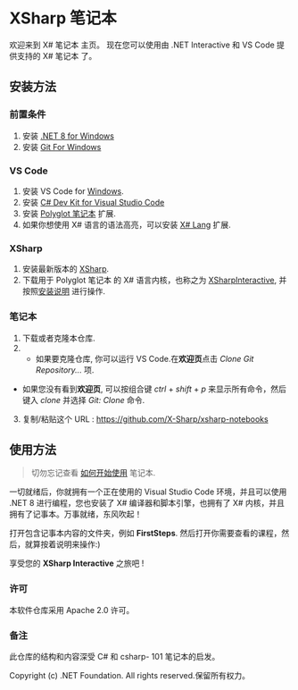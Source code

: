 # XSharp 笔记本
欢迎来到 X# 笔记本 主页。
现在您可以使用由 .NET Interactive 和 VS Code 提供支持的 X# 笔记本 了。 

## 安装方法

### 前置条件
1. 安装 [.NET 8 for Windows](https://dotnet.microsoft.com/zh-cn/download/dotnet/8.0)
2. 安装 [Git For Windows](https://git-scm.com/download/win)

### VS Code
1. 安装 VS Code for [Windows](https://code.visualstudio.com/Download).
2. 安装 [C# Dev Kit for Visual Studio Code](https://marketplace.visualstudio.com/items?itemName=ms-dotnettools.csdevkit)
3. 安装 [Polyglot 笔记本](https://marketplace.visualstudio.com/items?itemName=ms-dotnettools.dotnet-interactive-vscode) 扩展.
4. 如果你想使用 X# 语言的语法高亮，可以安装 [X# Lang](https://marketplace.visualstudio.com/items?itemName=InfomindsAG.xsharp-lang) 扩展.

### XSharp
1. 安装最新版本的 [XSharp](https://www.xsharp.eu/itm-downloads?folder=installers).
2. 下载用于 Polyglot 笔记本 的 X# 语言内核，也称之为 [XSharpInteractive](https://github.com/X-Sharp/XSharpInteractive), 并按照[安装说明](https://github.com/X-Sharp/XSharpInteractive/blob/main/README.md) 进行操作.

### 笔记本
1. 下载或者克隆本仓库.
2. - 如果要克隆仓库, 你可以运行 VS Code.在**欢迎页**点击 *Clone Git Repository...* 项.
- 如果您没有看到**欢迎页**, 可以按组合键 *ctrl* + *shift* + *p* 来显示所有命令，然后键入 *clone* 并选择 *Git: Clone* 命令.
3. 复制/粘贴这个 URL : https://github.com/X-Sharp/xsharp-notebooks

## 使用方法

> 切勿忘记查看 [如何开始使用](HowToStart_CN.ipynb) 笔记本.

一切就绪后，你就拥有一个正在使用的 Visual Studio Code 环境，并且可以使用 .NET 8 进行编程，您也安装了 X# 编译器和脚本引擎，也拥有了 X# 内核，并且拥有了记事本。万事就绪，东风吹起！ 

打开包含记事本内容的文件夹，例如 **FirstSteps**.  然后打开你需要查看的课程，然后，就算按着说明来操作:)

享受您的 **XSharp Interactive** 之旅吧 !


### 许可

本软件仓库采用 Apache 2.0 许可。

### 备注

此仓库的结构和内容深受 C# 和 csharp- 101 笔记本的启发。

 Copyright (c) .NET Foundation. All rights reserved.保留所有权力。

